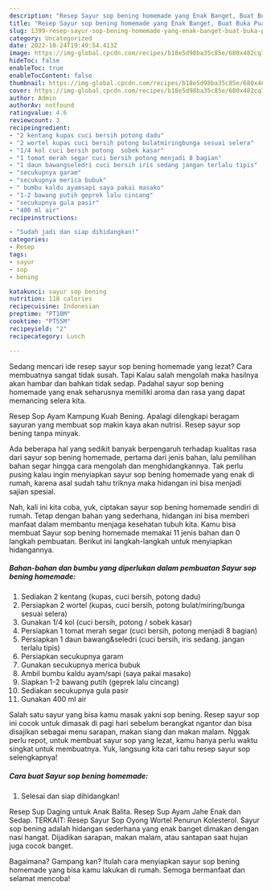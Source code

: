 ```yaml
---
description: "Resep Sayur sop bening homemade yang Enak Banget, Buat Buka Puasa Bikin Ngiler"
title: "Resep Sayur sop bening homemade yang Enak Banget, Buat Buka Puasa Bikin Ngiler"
slug: 1399-resep-sayur-sop-bening-homemade-yang-enak-banget-buat-buka-puasa-bikin-ngiler
category: Uncategorized
date: 2022-10-24T19:49:54.413Z
image: https://img-global.cpcdn.com/recipes/b18e5d98ba35c85e/680x482cq70/sayur-sop-bening-homemade-foto-resep-utama.jpg
hideToc: false
enableToc: true
enableTocContent: false
thumbnail: https://img-global.cpcdn.com/recipes/b18e5d98ba35c85e/680x482cq70/sayur-sop-bening-homemade-foto-resep-utama.jpg
cover: https://img-global.cpcdn.com/recipes/b18e5d98ba35c85e/680x482cq70/sayur-sop-bening-homemade-foto-resep-utama.jpg
author: Admin
authorAv: notfound
ratingvalue: 4.6
reviewcount: 3
recipeingredient:
- "2 kentang kupas cuci bersih potong dadu"
- "2 wortel kupas cuci bersih potong bulatmiringbunga sesuai selera"
- "1/4 kol cuci bersih potong  sobek kasar"
- "1 tomat merah segar cuci bersih potong menjadi 8 bagian"
- "1 daun bawangseledri cuci bersih iris sedang jangan terlalu tipis"
- "secukupnya garam"
- "secukupnya merica bubuk"
- " bumbu kaldu ayamsapi saya pakai masako"
- "1-2 bawang putih geprek lalu cincang"
- "secukupnya gula pasir"
- "400 ml air"
recipeinstructions:

- "Sudah jadi dan siap dihidangkan!"
categories:
- Resep
tags:
- sayur
- sop
- bening

katakunci: sayur sop bening 
nutrition: 118 calories
recipecuisine: Indonesian
preptime: "PT10M"
cooktime: "PT55M"
recipeyield: "2"
recipecategory: Lunch

---
```



Sedang mencari ide resep sayur sop bening homemade yang lezat? Cara membuatnya sangat tidak susah. Tapi Kalau salah mengolah maka hasilnya akan hambar dan bahkan tidak sedap. Padahal sayur sop bening homemade yang enak seharusnya memiliki aroma dan rasa yang dapat memancing selera kita.


Resep Sop Ayam Kampung Kuah Bening. Apalagi dilengkapi beragam sayuran yang membuat sop makin kaya akan nutrisi. Resep sayur sop bening tanpa minyak.

Ada beberapa hal yang sedikit banyak berpengaruh terhadap kualitas rasa dari sayur sop bening homemade, pertama dari jenis bahan, lalu pemilihan bahan segar hingga cara mengolah dan menghidangkannya. Tak perlu pusing kalau ingin menyiapkan sayur sop bening homemade yang enak di rumah, karena asal sudah tahu triknya maka hidangan ini bisa menjadi sajian spesial.


Nah, kali ini kita coba, yuk, ciptakan sayur sop bening homemade sendiri di rumah. Tetap dengan bahan yang sederhana, hidangan ini bisa memberi manfaat dalam membantu menjaga kesehatan tubuh kita. Kamu bisa membuat Sayur sop bening homemade memakai 11 jenis bahan dan 0 langkah pembuatan. Berikut ini langkah-langkah untuk menyiapkan hidangannya.

<!--inarticleads1-->

##### Bahan-bahan dan bumbu yang diperlukan dalam pembuatan Sayur sop bening homemade:

1. Sediakan 2 kentang (kupas, cuci bersih, potong dadu)
1. Persiapkan 2 wortel (kupas, cuci bersih, potong bulat/miring/bunga sesuai selera)
1. Gunakan 1/4 kol (cuci bersih, potong / sobek kasar)
1. Persiapkan 1 tomat merah segar (cuci bersih, potong menjadi 8 bagian)
1. Persiapkan 1 daun bawang&amp;seledri (cuci bersih, iris sedang. jangan terlalu tipis)
1. Persiapkan secukupnya garam
1. Gunakan secukupnya merica bubuk
1. Ambil  bumbu kaldu ayam/sapi (saya pakai masako)
1. Siapkan 1-2 bawang putih (geprek lalu cincang)
1. Sediakan secukupnya gula pasir
1. Gunakan 400 ml air


Salah satu sayur yang bisa kamu masak yakni sop bening. Resep sayur sop ini cocok untuk dimasak di pagi hari sebelum berangkat ngantor dan bisa disajikan sebagai menu sarapan, makan siang dan makan malam. Nggak perlu repot, untuk membuat sayur sop yang lezat, kamu hanya perlu waktu singkat untuk membuatnya. Yuk, langsung kita cari tahu resep sayur sop selengkapnya! 

<!--inarticleads2-->

##### Cara buat Sayur sop bening homemade:


1. Selesai dan siap dihidangkan!

Resep Sup Daging untuk Anak Balita. Resep Sup Ayam Jahe Enak dan Sedap. TERKAIT: Resep Sayur Sop Oyong Wortel Penurun Kolesterol. Sayur sop bening adalah hidangan sederhana yang enak banget dimakan dengan nasi hangat. Dijadikan sarapan, makan malam, atau santapan saat hujan juga cocok banget. 

Bagaimana? Gampang kan? Itulah cara menyiapkan sayur sop bening homemade yang bisa kamu lakukan di rumah. Semoga bermanfaat dan selamat mencoba!
